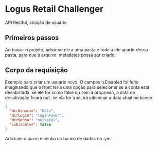 # Logus Retail Challenger
API Restful, criação de usuário

## Primeiros passos
Ao baixar o projeto, adicione ele a uma pasta e rode a ide apartir dessa pasta, para que o arquivo .metadatas possa ser criado.

## Corpo da requisição
Exemplo para criar um usuário novo.
O campos isDisabled foi feito imaginando que o front teria uma opção para selecionar se a conta está desabilitada,
se ele for como false ou sem a proprieda, a data de desativação ficará null, se ela for true, irá adicionar a data atual no banco.
```json
{
  "dcrUsuario": "Date",
  "dcrLogin": "LoginFosur",
  "dcrSenha": "meikai@1",
  "isDisabled": false
}
```

Adicione usuario e senha do banco de dados no .yml.


